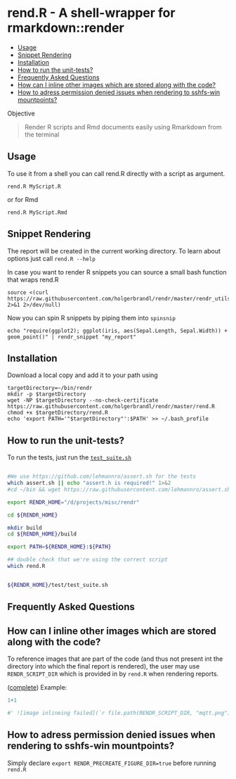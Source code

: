 # rend.R - A shell-wrapper for rmarkdown::render

[TOC levels=3]: # " "
- [Usage](#usage)
- [Snippet Rendering](#snippet-rendering)
- [Installation](#installation)
- [How to run the unit-tests?](#how-to-run-the-unit-tests)
- [Frequently Asked Questions](#frequently-asked-questions)
- [How can I inline other images which are stored along with the code?](#how-can-i-inline-other-images-which-are-stored-along-with-the-code)
- [How to adress permission denied issues when rendering to sshfs-win mountpoints?](#how-to-adress-permission-denied-issues-when-rendering-to-sshfs-win-mountpoints)

Objective
> Render R scripts and Rmd documents easily using Rmarkdown from the terminal

## Usage

To use it from a shell you can call rend.R directly with a script as argument.
```
rend.R MyScript.R
```
or for Rmd
```
rend.R MyScript.Rmd
```


## Snippet Rendering

The report will be created in the current working directory. To learn about options just call `rend.R --help`

In case you want to render R snippets you can source a small bash function that wraps rend.R
```
source <(curl https://raw.githubusercontent.com/holgerbrandl/rendr/master/rendr_utils.sh 2>&1 2>/dev/null)
```
Now you can spin R snippets by piping them into `spinsnip`

```
echo "require(ggplot2); ggplot(iris, aes(Sepal.Length, Sepal.Width)) + geom_point()" | rendr_snippet "my_report"
```



## Installation

Download a local copy and add it to your path using
```
targetDirectory=~/bin/rendr
mkdir -p $targetDirectory
wget -NP $targetDirectory --no-check-certificate https://raw.githubusercontent.com/holgerbrandl/rendr/master/rend.R
chmod +x $targetDirectory/rend.R
echo 'export PATH='"$targetDirectory"':$PATH' >> ~/.bash_profile
```


## How to run the unit-tests?


To run the tests, just run the [`test_suite.sh`](test/test_suite.sh)

```bash

#We use https://github.com/lehmannro/assert.sh for the tests
which assert.sh || echo "assert.h is required!" 1>&2
#cd ~/bin && wget https://raw.githubusercontent.com/lehmannro/assert.sh/master/assert.sh && chmod u+x assert.sh

export RENDR_HOME="/d/projects/misc/rendr"

cd ${RENDR_HOME}

mkdir build
cd ${RENDR_HOME}/build

export PATH=${RENDR_HOME}:${PATH}

## double check that we're using the correct script
which rend.R


${RENDR_HOME}/test/test_suite.sh
```


## Frequently Asked Questions

## How can I inline other images which are stored along with the code?

To reference images that are part of the code (and thus not present int the directory into which the final report is rendered), the user may use `RENDR_SCRIPT_DIR` which is provided in by `rend.R` when rendering reports.


([complete](test/simple_report.R)) Example:
```r
1+1

#' ![image inlineing failed](`r file.path(RENDR_SCRIPT_DIR, "mqtt.png")`)
```

## How to adress permission denied issues when rendering to sshfs-win mountpoints?

Simply declare `export RENDR_PRECREATE_FIGURE_DIR=true` before running `rend.R`




